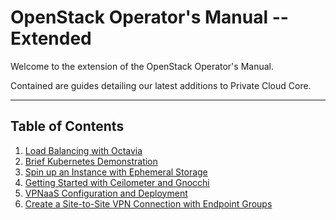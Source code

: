 # OpenStack Operator's Manual -- Extended

Welcome to the extension of the OpenStack Operator's Manual.

Contained are guides detailing our latest additions to Private Cloud
Core.

-----

## Table of Contents

1. [Load Balancing with Octavia](lb_with_octavia)
2. [Brief Kubernetes Demonstration](magnum-and-kubernetes)
3. [Spin up an Instance with Ephemeral Storage](ephemeral_storage)
4. [Getting Started with Ceilometer and Gnocchi](telemetry)
5. [VPNaaS Configuration and Deployment](vpnaas-configure-deploy.md)
6. [Create a Site-to-Site VPN Connection with Endpoint Groups](create-site-to-site-vpn.md)
